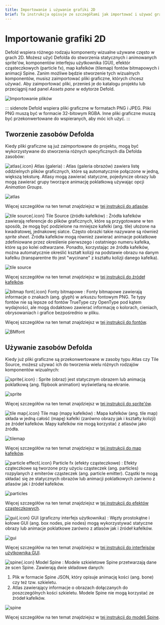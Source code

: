 ```yaml
---
title: Importowanie i używanie grafiki 2D
brief: Ta instrukcja opisuje ze szczegółami jak importować i używać grafiki 2D.
---
```


# Importowanie grafiki 2D

Defold wspiera różnego rodzaju komponenty wizualne używane często w grach 2D. Możesz użyć Defolda do stworzenia statycznych i animowanych sprite'ów, komponentów interfejsu użytkownika (GUI), efektór cząsteczkowych (particle fx), map kafelków (tilemap) fontów bitmapowych i animacji Spine. Zanim możliwe będzie stworzenie tych wizualnych komponentów, musisz zaimportować pliki graficzne, których chcesz używać. Aby zaimportować pliki, przenieś je do katalogu projektu lub przeciągnij nad panel *Assets pane* w edytorze Defold.

![Importowanie plików](images/graphics/import.png)

::: sidenote
Defold wspiera pliki graficzne w formatach PNG i JPEG. Pliki PNG muszą być w formacie 32-bitowym RGBA. Inne pliki graficzne muszą być przekonwertowane do wspieranych, aby móc ich użyć.
:::


## Tworzenie zasobów Defolda

Kiedy pliki graficzne są już zaimportowane do projektu, mogą być wykorzystywane do stworzenia różnych specyficznych dla Defolda zasobów:

![atlas](images/icons/atlas.png){.icon} Atlas (galeria)
: Atlas (galeria obrazów) zawiera listę oddzielnych plików graficznych, które są automatycznie połączone w jedną, większą teksturę. Atlasy mogą zawierać statyczne, pojedyncze obrazy lub mogą zawierać grupy tworzące animację poklatkową używając opcji *Animation Groups*.

  ![atlas](images/graphics/atlas.png)

Więcej szczegółów na ten temat znajdziejsz w [tej instrukcji do atlasów](/manuals/atlas).

![tile source](images/icons/tilesource.png){.icon} Tile Source (źródło kafelków)
: Żródła kafelków zawierają referencje do plików graficznych, które są przygotowane w ten sposób, że mogą być podzielone na mniejsze kafelki (ang. tile) ułożone na kwadratowej, jednakowej siatce. Często obrazki takie nazywane są również _sprite sheet_. Źródła kafelków mogą również zawierać animacje poklatkowe zdefiniowane przez określenie pierwszego i ostatniego numeru kafelka, które są po kolei odtwarzane. Ponadto, korzystając ze źródła kafelków, można automatycznie określić kształt kolizji na podstawie obrazu na danym kafelku (transparentne tło jest "wycinane" z kształtu kolizji danego kafelka).

  ![tile source](images/graphics/tilesource.png)

Więcej szczegółów na ten temat znajdziejsz w [tej instrukcji do źródeł kafelków](/manuals/tilesource).

![bitmap font](images/icons/font.png){.icon} Fonty bitmapowe
: Fonty bitmapowe zawierają informacje o znakach (ang. glyph) w arkuszu fontowym PNG. Te typy fontów nie są lepsze od fontów TrueType czy OpenType pod kątem wydajności, ale mogą dodaktowo zawierać informację o kolorach, cieniach, obrysowaniach i grafice bezpośrednio w pliku.

Więcej szczegółów na ten temat znajdziejsz w [tej instrukcji do fontów](/manuals/font/#bitmap-bmfonts).

  ![BMfont](images/font/bm_font.png)


## Używanie zasobów Defolda

Kiedy już pliki graficzne są przekonwertowane w zasoby typu Atlas czy Tile Source, możesz używać ich do tworzenia wielu różnych rodzajów komponentów wizualnych:

![sprite](images/icons/sprite.png){.icon}
: Sprite (obraz) jest statycznym obrazem lub animacją poklatkową (ang. flipbook animation) wyświetlaną na ekranie.

  ![sprite](images/graphics/sprite.png)

Więcej szczegółów na ten temat znajdziejsz w [tej instrukcji do sprite'ów](/manuals/sprite).

![tile map](images/icons/tilemap.png){.icon} Tile map (mapy kafelków)
: Mapa kafelków (ang. tile map) składa w jedną całość (mapę) kafelki (zarówno obrazy jak i kształty kolizji) ze źródeł kafelków. Mapy kafelków nie mogą korzystać z atlasów jako źródła.

  ![tilemap](images/graphics/tilemap.png)

Więcej szczegółów na ten temat znajdziejsz w [tej instrukcji do map kafelków](/manuals/tilemap).

![particle effect](images/icons/particlefx.png){.icon} Particle fx (efekty cząsteczkowe)
: Efekty cząteczkowe są tworzone przy użyciu cząsteczek (ang. particles) rozpylanych z emiterów cząsteczek (ang. particle emitter). Cząstki te mogą składać się ze statycznych obrazów lub animacji poklatkowych zarówno z atlasów jak i źródeł kafelków.

  ![particles](images/graphics/particles.png)

Więcej szczegółów na ten temat znajdziejsz w [tej instrukcji do efektów cząsteczkowych](/manuals/particlefx).

![gui](images/icons/gui.png){.icon} GUI (graficzny interfejs użytkownika)
: Węzły prostokątne i kołowe GUI (ang. box nodes, pie nodes) mogą wykorzystywać statyczne obrazy lub animacje poklatkowe zarówno z atlasów jak i źródeł kafelków.

  ![gui](images/graphics/gui.png)

Więcej szczegółów na ten temat znajdziejsz w [tej instrukcji do interfejsów użytkownika GUI](/manuals/gui).

![spine](images/icons/spine-model.png){.icon} Model Spine
: Modele szkieletowe Spine przetwarzają dane ze scen Spine. Zawierają dwie składowe danych:

  1. Plik w formacie Spine JSON, który opisuje animację kości (ang. bone) czy też tzw. szkieletu.
  2. Atlas zawierający informacje o obrazach dołączanych do poszczególnych kości szkieletu. Modele Spine nie mogą korzystać ze źródeł kafelków.

  ![spine](images/graphics/spine.png)

Więcej szczegółów na ten temat znajdziejsz w [tej instrukcji do modeli Spine](/manuals/spinemodel).
